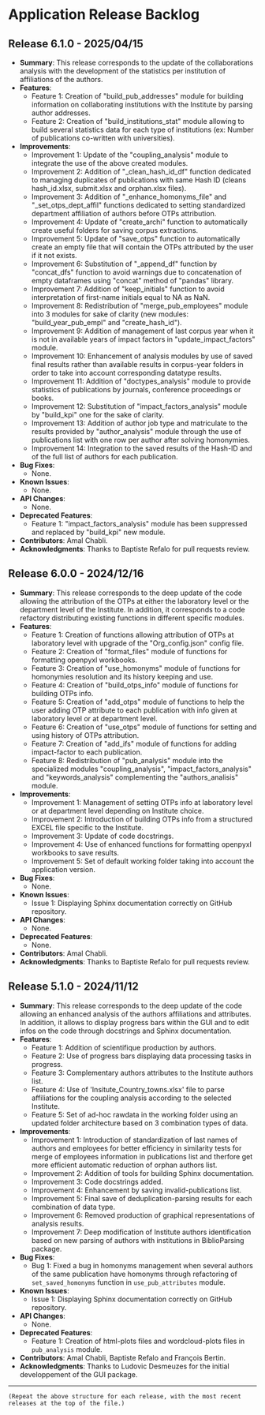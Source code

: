 # Application Release Backlog

## Release 6.1.0 - 2025/04/15
* **Summary**: This release corresponds to the update of the collaborations analysis with the development of the statistics per institution of affiliations of the authors.
* **Features**:
  - Feature 1: Creation of "build_pub_addresses" module for building information on collaborating institutions with the Institute by parsing author addresses.
  - Feature 2: Creation of "build_institutions_stat" module allowing to build several statistics data for each type of institutions (ex: Number of publications co-written with universities).
* **Improvements**:
  - Improvement 1: Update of the "coupling_analysis" module to integrate the use of the above created modules.
  - Improvement 2: Addition of "_clean_hash_id_df" function dedicated to managing duplicates of publications with same Hash ID (cleans hash_id.xlsx, submit.xlsx and orphan.xlsx files).
  - Improvement 3: Addition of "_enhance_homonyms_file" and "_set_otps_dept_affil" functions dedicated to setting standardized department affiliation of authors before OTPs attribution.
  - Improvement 4: Update of "create_archi" function to automatically create useful folders for saving corpus extractions.
  - Improvement 5: Update of "save_otps" function to automatically create an empty file that will contain the OTPs attributed by the user if it not exists.
  - Improvement 6: Substitution of "_append_df" function by "concat_dfs" function to avoid warnings due to concatenation of empty dataframes using "concat" method of "pandas" library.
  - Improvement 7: Addition of "keep_initials" function  to avoid interpretation of first-name initials equal to NA as NaN.
  - Improvement 8: Redistribution of "merge_pub_employees" module into 3 modules for sake of clarity (new modules: "build_year_pub_empl" and "create_hash_id").
  - Improvement 9: Addition of management of last corpus year when it is not in available years of impact factors in "update_impact_factors" module.
  - Improvement 10: Enhancement of analysis modules by use of saved final results rather than available results in corpus-year folders in order to take into account corresponding datatype results.
  - Improvement 11: Addition of "doctypes_analysis" module to provide statistics of publications by journals, conference proceedings or books.
  - Improvement 12: Substitution of "impact_factors_analysis" module by "build_kpi" one for the sake of clarity.
  - Improvement 13: Addition of author job type and matriculate to the results provided by "author_analysis" module through the use of publications list with one row per author after solving homonymies.
  - Improvement 14: Integration to the saved results of the Hash-ID and of the full list of authors for each publication.
* **Bug Fixes**:
  - None.
* **Known Issues**:
  - None.
* **API Changes**:
  - None.
* **Deprecated Features**:
  - Feature 1: "impact_factors_analysis" module has been suppressed and replaced by "build_kpi" new module.
* **Contributors**: Amal Chabli.
* **Acknowledgments**: Thanks to Baptiste Refalo for pull requests review.
    
## Release 6.0.0 - 2024/12/16
* **Summary**: This release corresponds to the deep update of the code allowing the attribution of the OTPs at either the laboratory level or the department level of the Institute. In addition, it corresponds to a code refactory distributing existing functions in different specific modules.
* **Features**:
  - Feature 1: Creation of functions allowing attribution of OTPs at laboratory level with upgrade of the "<institute>Org_config.json" config file.
  - Feature 2: Creation of "format_files" module of functions for formatting openpyxl workbooks.
  - Feature 3: Creation of "use_homonyms" module of functions for homonymies resolution and its history keeping and use.
  - Feature 4: Creation of "build_otps_info" module of functions for building OTPs info.
  - Feature 5: Creation of "add_otps" module of functions to help the user adding OTP attribute to each publication with info given at laboratory level or at department level.
  - Feature 6: Creation of "use_otps" module of functions for setting and using history of OTPs attribution.
  - Feature 7: Creation of "add_ifs" module of functions for adding impact-factor to each publication.
  - Feature 8: Redistribution of "pub_analysis" module into the specialized modules "coupling_analysis", "impact_factors_analysis" and "keywords_analysis" complementing the "authors_analisis" module.
* **Improvements**:
  - Improvement 1: Management of setting OTPs info at laboratory level or at department level depending on Institute choice.
  - Improvement 2: Introduction of building OTPs info from a structured EXCEL file specific to the Institute.
  - Improvement 3: Update of code docstrings.
  - Improvement 4: Use of enhanced functions for formatting openpyxl workbooks to save results.
  - Improvement 5: Set of default working folder taking into account the application version.
* **Bug Fixes**:
  - None.
* **Known Issues**:
  - Issue 1: Displaying Sphinx documentation correctly on GitHub repository.
* **API Changes**:
  - None.
* **Deprecated Features**:
  - None.
* **Contributors**: Amal Chabli.
* **Acknowledgments**: Thanks to Baptiste Refalo for pull requests review.

## Release 5.1.0 - 2024/11/12
* **Summary**: This release corresponds to the deep update of the code allowing an enhanced analysis of the authors affiliations and attributes. In addition, it allows to display progress bars within the GUI and to edit infos on the code through docstrings and Sphinx documentation.
* **Features**:
  - Feature 1: Addition of scientifique production by authors.
  - Feature 2: Use of progress bars displaying data processing tasks in progress.
  - Feature 3: Complementary authors attributes to the Institute authors list.
  - Feature 4: Use of 'Insitute_Country_towns.xlsx' file to parse affiliations for the coupling analysis according to the selected Institute.
  - Feature 5: Set of ad-hoc rawdata in the working folder using an updated folder architecture based on 3 combination types of data.
* **Improvements**:
  - Improvement 1: Introduction of standardization of last names of authors and employees for better efficiency in similarity tests for merge of employees information in publications list and therfore get more efficient automatic reduction of orphan authors list.
  - Improvement 2: Addition of tools for building Sphinx documentation.
  - Improvement 3: Code docstrings added.
  - Improvement 4: Enhancement by saving invalid-publications list.
  - Improvement 5: Final save of deduplication-parsing results for each combination of data type.
  - Improvement 6: Removed production of graphical representations of analysis results.
  - Improvement 7: Deep modification of Institute authors identification based on new parsing of authors with institutions in BiblioParsing package.
* **Bug Fixes**:
  - Bug 1: Fixed a bug in homonyms management when several authors of the same publication have homonyms through refactoring of `set_saved_homonyms`  function in `use_pub_attributes` module.
* **Known Issues**:
  - Issue 1: Displaying Sphinx documentation correctly on GitHub repository.
* **API Changes**:
  - None.
* **Deprecated Features**:
  - Feature 1: Creation of html-plots files and wordcloud-plots files in `pub_analysis` module.
* **Contributors**: Amal Chabli, Baptiste Refalo and François Bertin.
* **Acknowledgments**: Thanks to Ludovic Desmeuzes for the initial developpement of the GUI package.

---
```
(Repeat the above structure for each release, with the most recent releases at the top of the file.)
```

